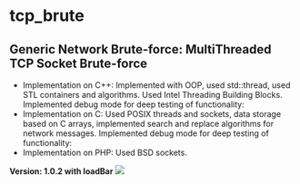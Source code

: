 # tcp_brute

## Generic Network Brute-force: MultiThreaded TCP Socket Brute-force

- Implementation on C++: Implemented with OOP, used std::thread, used STL containers and algorithms. Used Intel Threading Building Blocks. Implemented debug mode for deep testing of functionality:
- Implementation on C: Used POSIX threads and sockets, data storage based on C arrays, implemented search and replace algorithms for network messages. Implemented debug mode for deep testing of functionality:
- Implementation on PHP: Used BSD sockets.

**Version: 1.0.2 with loadBar**
<img src="https://pbs.twimg.com/media/DloufMTWwAAR5Jq.jpg">


